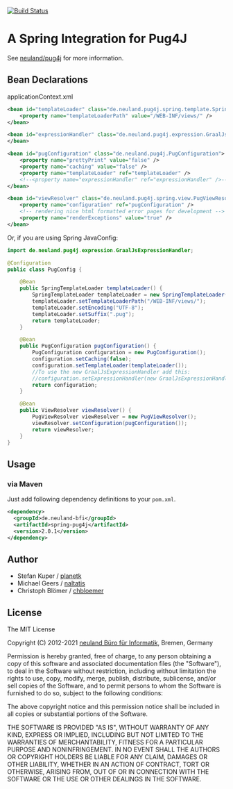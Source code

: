 [![Build Status](https://secure.travis-ci.org/neuland/spring-pug4j.png?branch=master)](http://travis-ci.org/neuland/spring-pug4j)

# A Spring Integration for Pug4J

See [neuland/pug4j](https://github.com/neuland/pug4j) for more information.

## Bean Declarations

applicationContext.xml

```xml
<bean id="templateLoader" class="de.neuland.pug4j.spring.template.SpringTemplateLoader">
	<property name="templateLoaderPath" value="/WEB-INF/views/" />
</bean>

<bean id="expressionHandler" class="de.neuland.pug4j.expression.GraalJsExpressionHandler">
</bean>

<bean id="pugConfiguration" class="de.neuland.pug4j.PugConfiguration">
	<property name="prettyPrint" value="false" />
	<property name="caching" value="false" />
	<property name="templateLoader" ref="templateLoader" />
	<!--<property name="expressionHandler" ref="expressionHandler" />-->
</bean>

<bean id="viewResolver" class="de.neuland.pug4j.spring.view.PugViewResolver">
	<property name="configuration" ref="pugConfiguration" />
	<!-- rendering nice html formatted error pages for development -->
	<property name="renderExceptions" value="true" />
</bean>
```
Or, if you are using Spring JavaConfig:

```java
import de.neuland.pug4j.expression.GraalJsExpressionHandler;

@Configuration
public class PugConfig {

    @Bean
    public SpringTemplateLoader templateLoader() {
        SpringTemplateLoader templateLoader = new SpringTemplateLoader();
        templateLoader.setTemplateLoaderPath("/WEB-INF/views/");
        templateLoader.setEncoding("UTF-8");
        templateLoader.setSuffix(".pug");
        return templateLoader;
    }

    @Bean
    public PugConfiguration pugConfiguration() {
        PugConfiguration configuration = new PugConfiguration();
        configuration.setCaching(false);
        configuration.setTemplateLoader(templateLoader());
        //To use the new GraalJsExpressionHandler add this:
        //configuration.setExpressionHandler(new GraalJsExpressionHandler());
        return configuration;
    }

    @Bean
    public ViewResolver viewResolver() {
        PugViewResolver viewResolver = new PugViewResolver();
        viewResolver.setConfiguration(pugConfiguration());
        return viewResolver;
    }
}
```

## Usage

### via Maven

Just add following dependency definitions to your `pom.xml`.

```xml
<dependency>
  <groupId>de.neuland-bfi</groupId>
  <artifactId>spring-pug4j</artifactId>
  <version>2.0.1</version>
</dependency>
```

## Author

- Stefan Kuper / [planetk](https://github.com/planetk)
- Michael Geers / [naltatis](https://github.com/naltatis)
- Christoph Blömer / [chbloemer](https://github.com/chbloemer)

## License

The MIT License

Copyright (C) 2012-2021 [neuland Büro für Informatik](http://www.neuland-bfi.de/), Bremen, Germany

Permission is hereby granted, free of charge, to any person obtaining a copy of this software and associated documentation files (the "Software"), to deal in the Software without restriction, including without limitation the rights to use, copy, modify, merge, publish, distribute, sublicense, and/or sell copies of the Software, and to permit persons to whom the Software is furnished to do so, subject to the following conditions:

The above copyright notice and this permission notice shall be included in all copies or substantial portions of the Software.

THE SOFTWARE IS PROVIDED "AS IS", WITHOUT WARRANTY OF ANY KIND, EXPRESS OR IMPLIED, INCLUDING BUT NOT LIMITED TO THE WARRANTIES OF MERCHANTABILITY, FITNESS FOR A PARTICULAR PURPOSE AND NONINFRINGEMENT. IN NO EVENT SHALL THE AUTHORS OR COPYRIGHT HOLDERS BE LIABLE FOR ANY CLAIM, DAMAGES OR OTHER LIABILITY, WHETHER IN AN ACTION OF CONTRACT, TORT OR OTHERWISE, ARISING FROM, OUT OF OR IN CONNECTION WITH THE SOFTWARE OR THE USE OR OTHER DEALINGS IN THE SOFTWARE.
